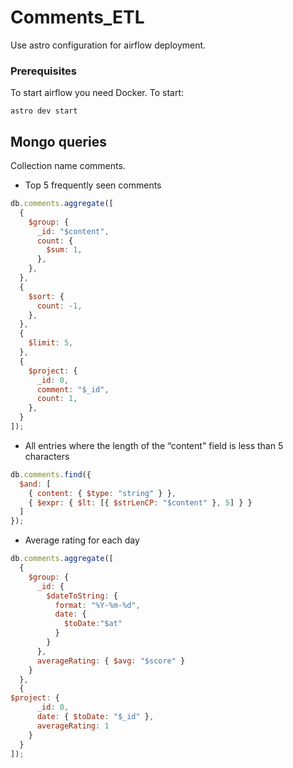 # Comments_ETL
Use astro configuration for airflow deployment.

### Prerequisites
To start airflow you need Docker. To start:
```
astro dev start
```
## Mongo queries

Collection name comments.

* Top 5 frequently seen comments

```js
db.comments.aggregate([
  {
    $group: {
      _id: "$content",
      count: {
        $sum: 1,
      },
    },
  },
  {
    $sort: {
      count: -1,
    },
  },
  {
    $limit: 5,
  },
  {
    $project: {
      _id: 0,
      comment: "$_id",
      count: 1,
    },
  }
]);
```

* All entries where the length of the “content" field is less than 5 characters

```js
db.comments.find({
  $and: [
    { content: { $type: "string" } },
    { $expr: { $lt: [{ $strLenCP: "$content" }, 5] } }
  ]
});
```

* Average rating for each day

```js
db.comments.aggregate([
  {
    $group: {
      _id: {
        $dateToString: {
          format: "%Y-%m-%d",
          date: {
            $toDate:"$at"
          }
        }
      },
      averageRating: { $avg: "$score" }
    }
  },
  {
$project: {
      _id: 0,
      date: { $toDate: "$_id" },
      averageRating: 1
    }
  }
]);
```